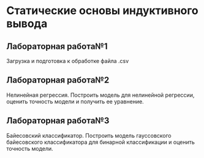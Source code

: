 <h1>Статические основы индуктивного вывода </h1>

<h2>Лабораторная работа№1</h2>

<p>Загрузка и подготовка к обработке файла .csv </p>

<h2>Лабораторная работа№2</h2>

<p>Нелинейная регрессия. Построить модель для нелинейной регрессии, оценить точность модели и получить ее уравнение.</p>

<h2>Лабораторная работа№3</h2>

<p>Байесовский классификатор. Построить модель гауссовского байесовского классификатора для бинарной классификации и оценить точность модели.</p>



